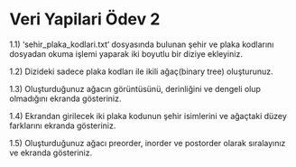 # Veri Yapilari Ödev 2

1.1)	‘sehir_plaka_kodlari.txt‘ dosyasında bulunan şehir ve plaka kodlarını dosyadan okuma işlemi yaparak iki boyutlu bir diziye ekleyiniz.

1.2)	Dizideki sadece plaka kodları ile ikili ağaç(binary tree) oluşturunuz.

1.3)	Oluşturduğunuz ağacın görüntüsünü, derinliğini ve dengeli olup olmadığını ekranda gösteriniz.

1.4)	Ekrandan girilecek iki plaka kodunun şehir isimlerini ve ağaçtaki düzey farklarını ekranda gösteriniz.

1.5)	Oluşturduğunuz ağacı preorder, inorder ve postorder olarak sıralayınız ve ekranda gösteriniz.



